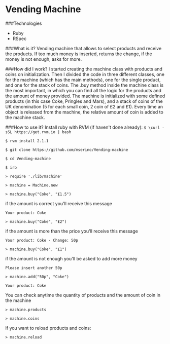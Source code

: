 Vending Machine
===============

###Technologies
- Ruby
- RSpec

###What is it?
Vending machine that allows to select products and receive the products. If too much money is inserted, returns the change, if the money is not enough, asks for more.

###How did I work?
I started creating the machine class with products and coins on initialization. Then I divided the code in three different classes, one for the machine (which has the main methods), one for the single product, and one for the stack of coins.
The .buy method inside the machine class is the most important, in which you can find all the logic for the products and the amount of money provided. The machine is initialized with some defined products (in this case Coke, Pringles and Mars), and a stack of coins of the UK denomination (5 for each small coin, 2 coin of £2 and £1). Every time an object is released from the machine, the relative amount of coin is added to the machine stack.

###How to use it?
Install ruby with RVM (if haven't done already):
`$ \curl -sSL https://get.rvm.io | bash`

`$ rvm install 2.1.1`


`$ git clone https://github.com/mserino/Vending-machine`

`$ cd Vending-machine`

`$ irb`

`> require './lib/machine'`

`> machine = Machine.new`

`> machine.buy("Coke", "£1.5")`

if the amount is correct you'll receive this message

`Your product: Coke`

`> machine.buy("Coke", "£2")`

if the amount is more than the price you'll receive this message

`Your product: Coke - Change: 50p`

`> machine.buy("Coke", "£1")`

if the amount is not enough you'll be asked to add more money

`Please insert another 50p`

`> machine.add("50p", "Coke")`

`Your product: Coke`

You can check anytime the quantity of products and the amount of coin in the machine

`> machine.products`

`> machine.coins`

If you want to reload products and coins:

`> machine.reload`